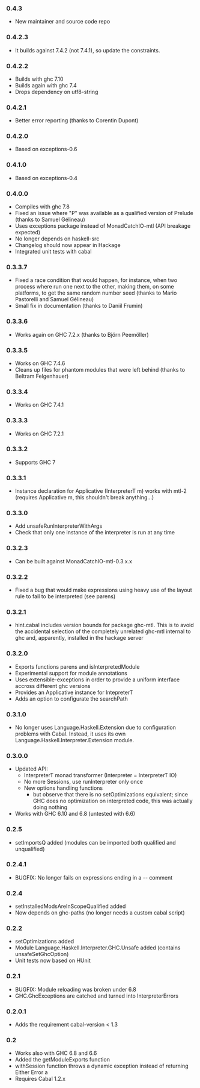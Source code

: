 ### 0.4.3

 * New maintainer and source code repo

### 0.4.2.3

 * It builds against 7.4.2 (not 7.4.1), so update the constraints.

### 0.4.2.2

 * Builds with ghc 7.10
 * Builds again with ghc 7.4
 * Drops dependency on utf8-string

### 0.4.2.1

 * Better error reporting (thanks to Corentin Dupont)

### 0.4.2.0

 * Based on exceptions-0.6

### 0.4.1.0

 * Based on exceptions-0.4

### 0.4.0.0

 * Compiles with ghc 7.8
 * Fixed an issue where "P" was available as a qualified version of Prelude
   (thanks to Samuel Gélineau)
 * Uses exceptions package instead of MonadCatchIO-mtl (API breakage expected)
 * No longer depends on haskell-src
 * Changelog should now appear in Hackage
 * Integrated unit tests with cabal

### 0.3.3.7

 * Fixed a race condition that would happen, for instance, when two process where run
   one next to the other, making them, on some platforms, to get the same random number seed
   (thanks to Mario Pastorelli and Samuel Gélineau)
 * Small fix in documentation (thanks to Daniil Frumin)

### 0.3.3.6

 * Works again on GHC 7.2.x (thanks to Björn Peemöller)

### 0.3.3.5

 * Works on GHC 7.4.6
 * Cleans up files for phantom modules that were left behind (thanks to Beltram Felgenhauer)

### 0.3.3.4

 * Works on GHC 7.4.1

### 0.3.3.3

 * Works on GHC 7.2.1

### 0.3.3.2

 * Supports GHC 7

### 0.3.3.1

 * Instance declaration for Applicative (InterpreterT m) works with mtl-2
   (requires Applicative m, this shouldn't break anything...)

### 0.3.3.0

 * Add unsafeRunInterpreterWithArgs
 * Check that only one instance of the interpreter is run at any time

### 0.3.2.3

 * Can be built against MonadCatchIO-mtl-0.3.x.x

### 0.3.2.2

 * Fixed a bug that would make expressions using heavy use of the layout
   rule to fail to be interpreted (see parens)

### 0.3.2.1

 * hint.cabal includes version bounds for package ghc-mtl. This is to
   avoid the accidental selection of the completely unrelated ghc-mtl
   internal to ghc and, apparently, installed in the hackage server

### 0.3.2.0

 * Exports functions parens and isInterpretedModule
 * Experimental support for module annotations
 * Uses extensible-exceptions in order to provide a uniform interface
   accross different ghc versions
 * Provides an Applicative instance for IntepreterT
 * Adds an option to configurate the searchPath

### 0.3.1.0

 * No longer uses Language.Haskell.Extension due to configuration problems with Cabal.
   Instead, it uses its own Language.Haskell.Interpreter.Extension module.

### 0.3.0.0

 * Updated API:
   + InterpreterT monad transformer (Interpreter = InterpreterT IO)
   + No more Sessions, use runInterpreter only once
   + New options handling functions
     - but observe that there is no setOptimizations equivalent;
       since GHC does no optimization on interpreted code, this was actually
       doing nothing
 * Works with GHC 6.10 and 6.8 (untested with 6.6)

### 0.2.5

 * setImportsQ added (modules can be imported both qualified and unqualified)

### 0.2.4.1

 * BUGFIX: No longer fails on expressions ending in a -- comment

### 0.2.4

 * setInstalledModsAreInScopeQualified added
 * Now depends on ghc-paths (no longer needs a custom cabal script)

### 0.2.2

 * setOptimizations added
 * Module Language.Haskell.Interpreter.GHC.Unsafe added
   (contains unsafeSetGhcOption)
 * Unit tests now based on HUnit

### 0.2.1

 * BUGFIX: Module reloading was broken under 6.8
 * GHC.GhcExceptions are catched and turned into InterpreterErrors

### 0.2.0.1

 * Adds the requirement cabal-version < 1.3

### 0.2

 * Works also with GHC 6.8 and 6.6
 * Added the getModuleExports function
 * withSession function throws a dynamic exception instead of returning Either Error a
 * Requires Cabal 1.2.x

